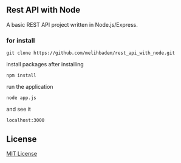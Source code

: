 ## Rest API with Node
A basic REST API project written in Node.js/Express.

### for install
```console
git clone https://github.com/melihbadem/rest_api_with_node.git
````
install packages after installing

```console
npm install
```

run the application
```console
node app.js
```

and see it
```console
localhost:3000
```

## License
[MIT License](https://opensource.org/licenses/MIT)
